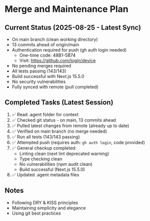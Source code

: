 # Merge and Maintenance Plan

## Current Status (2025-08-25 - Latest Sync)
- On main branch (clean working directory)
- 13 commits ahead of origin/main
- Authentication required for push (gh auth login needed)
  - One-time code: 48B1-5B74
  - Visit: https://github.com/login/device
- No pending merges required
- All tests passing (143/143)
- Build successful with Next.js 15.5.0
- No security vulnerabilities
- Fully synced with remote (pull completed)

## Completed Tasks (Latest Session)
1. ✅ Read .agent folder for context
2. ✅ Checked git status - on main, 13 commits ahead
3. ✅ Pulled latest changes from remote (already up to date)
4. ✅ Verified on main branch (no merge needed)
5. ✅ Run all tests (143/143 passing)
6. ✅ Attempted push (requires auth: `gh auth login`, code provided)
7. ✅ General checkup completed:
   - Linting clean (next lint deprecated warning)
   - Type checking clean
   - No vulnerabilities (npm audit clean)
   - Build successful (Next.js 15.5.0)
8. ✅ Updated .agent metadata files

## Notes
- Following DRY & KISS principles
- Maintaining simplicity and elegance
- Using git best practices